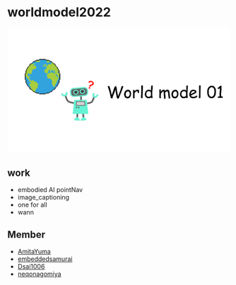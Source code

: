 # worldmodel2022

<div style="text-align: center">
    <img src="./World_model_01_logo_preview.png">
</div>

## work
- embodied AI pointNav
- image_captioning
- one for all
- wann

## Member
- [AmitaYuma](https://github.com/AmitaYuma)
- [embeddedsamurai](https://github.com/embeddedsamurai)
- [Dsai1006](https://github.com/Dsai1006)
- [neqonagomiya](https://github.com/neqonagomiya)
